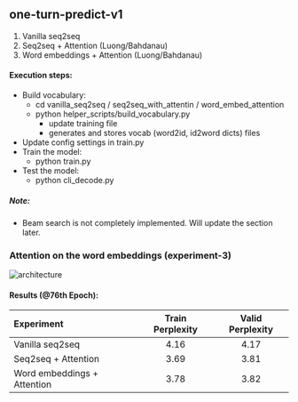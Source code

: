 ## one-turn-predict-v1

1. Vanilla seq2seq
2. Seq2seq + Attention (Luong/Bahdanau)
3. Word embeddings + Attention (Luong/Bahdanau)

#### Execution steps:

* Build vocabulary:
  * cd vanilla_seq2seq / seq2seq_with_attentin / word_embed_attention 
  * python helper_scripts/build_vocabulary.py 
      * update training file
      * generates and stores vocab (word2id, id2word dicts) files    
* Update config settings in train.py
* Train the model: 
  * python train.py
* Test the model:
  * python cli_decode.py

##### Note: 
 * Beam search is not completely implemented. Will update the section later.

### Attention on the word embeddings (experiment-3)
![architecture](https://media.github.home.247-inc.net/user/732/files/e5f6051c-6b02-11e8-9128-8466bd74a387)

#### Results (@76th Epoch):
| Experiment | Train Perplexity | Valid Perplexity |
| :--- | :---: | :---: |
| Vanilla seq2seq | 4.16 | 4.17 |
| Seq2seq + Attention | 3.69 | 3.81 |
| Word embeddings + Attention | 3.78 | 3.82 |

